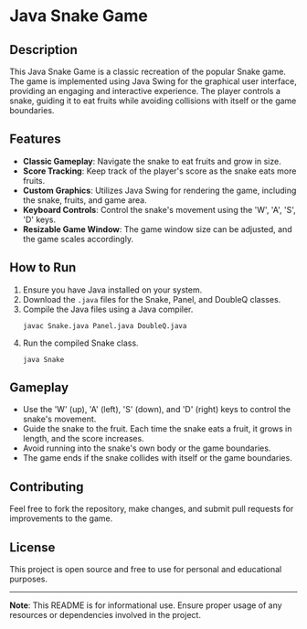 
# Java Snake Game

## Description
This Java Snake Game is a classic recreation of the popular Snake game. The game is implemented using Java Swing for the graphical user interface, providing an engaging and interactive experience. The player controls a snake, guiding it to eat fruits while avoiding collisions with itself or the game boundaries.

## Features
- **Classic Gameplay**: Navigate the snake to eat fruits and grow in size.
- **Score Tracking**: Keep track of the player's score as the snake eats more fruits.
- **Custom Graphics**: Utilizes Java Swing for rendering the game, including the snake, fruits, and game area.
- **Keyboard Controls**: Control the snake's movement using the 'W', 'A', 'S', 'D' keys.
- **Resizable Game Window**: The game window size can be adjusted, and the game scales accordingly.

## How to Run
1. Ensure you have Java installed on your system.
2. Download the `.java` files for the Snake, Panel, and DoubleQ classes.
3. Compile the Java files using a Java compiler.
   ```
   javac Snake.java Panel.java DoubleQ.java
   ```
4. Run the compiled Snake class.
   ```
   java Snake
   ```

## Gameplay
- Use the 'W' (up), 'A' (left), 'S' (down), and 'D' (right) keys to control the snake's movement.
- Guide the snake to the fruit. Each time the snake eats a fruit, it grows in length, and the score increases.
- Avoid running into the snake's own body or the game boundaries.
- The game ends if the snake collides with itself or the game boundaries.

## Contributing
Feel free to fork the repository, make changes, and submit pull requests for improvements to the game.

## License
This project is open source and free to use for personal and educational purposes.

---

**Note**: This README is for informational use. Ensure proper usage of any resources or dependencies involved in the project.
